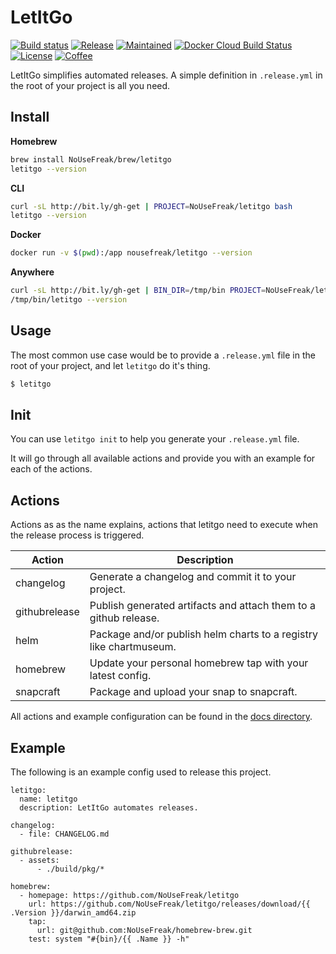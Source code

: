 # LetItGo

[![Build status](https://img.shields.io/travis/NoUseFreak/letitgo/master?style=flat-square)](https://travis-ci.org/NoUseFreak/letitgo)
[![Release](https://img.shields.io/github/v/release/NoUseFreak/letitgo?style=flat-square)](https://github.com/NoUseFreak/letitgo/releases)
[![Maintained](https://img.shields.io/maintenance/yes/2019?style=flat-square)](https://github.com/NoUseFreak/letitgo)
[![Docker Cloud Build Status](https://img.shields.io/docker/cloud/build/nousefreak/letitgo?style=flat-square)](https://hub.docker.com/r/nousefreak/letitgo)
[![License](https://img.shields.io/github/license/NoUseFreak/letitgo?style=flat-square)](https://github.com/NoUseFreak/letitgo/blob/master/LICENSE)
[![Coffee](https://img.shields.io/badge/☕️-Buy%20me%20a%20coffee-blue?style=flat-square&color=blueviolet)](https://www.buymeacoffee.com/driesdepeuter)

LetItGo simplifies automated releases. A simple definition in `.release.yml` in 
the root of your project is all you need.


## Install

__Homebrew__

```bash
brew install NoUseFreak/brew/letitgo
letitgo --version
```

__CLI__

```bash
curl -sL http://bit.ly/gh-get | PROJECT=NoUseFreak/letitgo bash
letitgo --version
```

__Docker__

```bash
docker run -v $(pwd):/app nousefreak/letitgo --version
```

__Anywhere__

```bash
curl -sL http://bit.ly/gh-get | BIN_DIR=/tmp/bin PROJECT=NoUseFreak/letitgo bash
/tmp/bin/letitgo --version
```

## Usage

The most common use case would be to provide a `.release.yml` file in the root
of your project, and let `letitgo` do it's thing.

```bash
$ letitgo
```

## Init

You can use `letitgo init` to help you generate your `.release.yml` file.

It will go through all available actions and provide you with an example for
each of the actions. 

## Actions

Actions as as the name explains, actions that letitgo need to execute when
the release process is triggered.

Action | Description
--- | ---
changelog | Generate a changelog and commit it to your project.
githubrelease | Publish generated artifacts and attach them to a github release.
helm | Package and/or publish helm charts to a registry like chartmuseum.
homebrew | Update your personal homebrew tap with your latest config.
snapcraft | Package and upload your snap to snapcraft.

All actions and example configuration can be found in the [docs directory](docs/).

## Example

The following is an example config used to release this project.

```
letitgo:
  name: letitgo
  description: LetItGo automates releases.

changelog:
  - file: CHANGELOG.md

githubrelease:
  - assets:
      - ./build/pkg/*

homebrew:
  - homepage: https://github.com/NoUseFreak/letitgo
    url: https://github.com/NoUseFreak/letitgo/releases/download/{{ .Version }}/darwin_amd64.zip
    tap:
      url: git@github.com:NoUseFreak/homebrew-brew.git
    test: system "#{bin}/{{ .Name }} -h"
```
